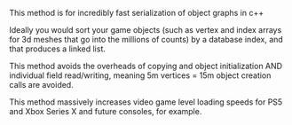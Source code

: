 This method is for incredibly fast serialization of object graphs in c++

Ideally you would sort your game objects (such as vertex and index arrays for 3d meshes that go into the millions of counts) by a database index, and that produces a linked list.

This method avoids the overheads of copying and object initialization AND individual field read/writing, meaning 5m vertices = 15m object creation calls are avoided.

This method massively increases video game level loading speeds for PS5 and Xbox Series X and future consoles, for example.
